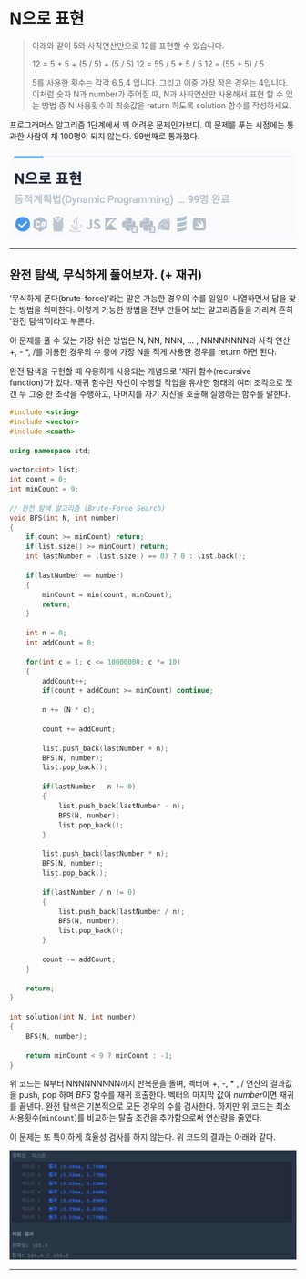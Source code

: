 # N으로 표현

> 아래와 같이 5와 사칙연산만으로 12를 표현할 수 있습니다.
>
> 12 = 5 + 5 + (5 / 5) + (5 / 5)
> 12 = 55 / 5 + 5 / 5
> 12 = (55 + 5) / 5
>
> 5를 사용한 횟수는 각각 6,5,4 입니다. 그리고 이중 가장 작은 경우는 4입니다.
> 이처럼 숫자 N과 number가 주어질 때, N과 사칙연산만 사용해서 표현 할 수 있는 방법 중 N 사용횟수의 최솟값을 return 하도록 solution 함수를 작성하세요.

프로그래머스 알고리즘 1단계에서 꽤 어려운 문제인가보다. 이 문제를 푸는 시점에는 통과한 사람이 채 100명이 되지 않는다. 99번째로 통과했다.

![n1](./asset/n1.png)

---

## 완전 탐색, 무식하게 풀어보자. (+ 재귀)

'무식하게 푼다(brute-force)'라는 말은 가능한 경우의 수를 일일이 나열하면서 답을 찾는 방법을 의미한다. 이렇게 가능한 방법을 전부 만들어 보는 알고리즘들을 가리켜 흔히 '완전 탐색'이라고 부른다.

이 문제를 풀 수 있는 가장 쉬운 방법은 N, NN, NNN, ... , NNNNNNNN과 사칙 연산 +, - *, /를 이용한 경우의 수 중에 가장 N을 적게 사용한 경우를 return 하면 된다.

완전 탐색을 구현할 때 유용하게 사용되는 개념으로 '재귀 함수(recursive function)'가 있다. 재귀 함수란 자신이 수행할 작업을 유사한 형태의 여러 조각으로 쪼갠 두 그중 한 조각을 수행하고, 나머지를 자기 자신을 호출해 실행하는 함수를 말한다.

```cpp
#include <string>
#include <vector>
#include <cmath>

using namespace std;

vector<int> list;
int count = 0;
int minCount = 9;

// 완전 탐색 알고리즘 (Brute-Force Search)
void BFS(int N, int number)
{
    if(count >= minCount) return;
    if(list.size() >= minCount) return;
    int lastNumber = (list.size() == 0) ? 0 : list.back();
    
    if(lastNumber == number)
    {
        minCount = min(count, minCount);
        return;
    }
    
    int n = 0;
    int addCount = 0;
    
    for(int c = 1; c <= 10000000; c *= 10) 
    {
        addCount++;
        if(count + addCount >= minCount) continue;

        n += (N * c);
        
        count += addCount;
        
        list.push_back(lastNumber + n);
        BFS(N, number);
        list.pop_back();

        if(lastNumber - n != 0)
        {
            list.push_back(lastNumber - n);
            BFS(N, number);
            list.pop_back();
        }
           
        list.push_back(lastNumber * n);
        BFS(N, number);
        list.pop_back();

        if(lastNumber / n != 0)
        {
            list.push_back(lastNumber / n);
            BFS(N, number);
            list.pop_back(); 
        }
        
        count -= addCount;
    }
         
    return;
}

int solution(int N, int number) 
{    
    BFS(N, number);
    
    return minCount < 9 ? minCount : -1;
}
```

위 코드는 N부터 NNNNNNNNN까지 반복문을 돌며, 벡터에 +, -, * , / 연산의 결과값을 push, pop 하며 *BFS* 함수를 재귀 호출한다. 벡터의 마지막 값이 *number*이면 재귀를 끝낸다. 완전 탐색은 기본적으로 모든 경우의 수를 검사한다. 하지만 위 코드는 최소 사용횟수(`minCount`)를 비교하는 탈출 조건을 추가함으로써 연산량을 줄였다.

이 문제는 또 특이하게 효율성 검사를 하지 않는다. 위 코드의 결과는 아래와 같다.

![nq1](./asset/nq1.png)

---